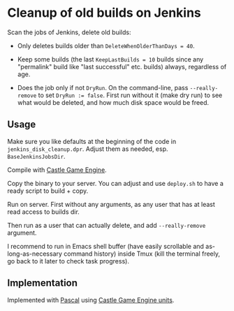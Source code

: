 # Cleanup of old builds on Jenkins

Scan the jobs of Jenkins, delete old builds:

- Only deletes builds older than `DeleteWhenOlderThanDays = 40`.

- Keep some builds (the last `KeepLastBuilds = 10` builds since any "permalink" build like "last successful" etc. builds) always, regardless of age.

- Does the job only if not `DryRun`. On the command-line, pass `--really-remove` to set `DryRun := false`. First run without it (make dry run) to see what would be deleted, and how much disk space would be freed.

## Usage

Make sure you like defaults at the beginning of the code in `jenkins_disk_cleanup.dpr`. Adjust them as needed, esp. `BaseJenkinsJobsDir`.

Compile with [Castle Game Engine](https://castle-engine.io/).

Copy the binary to your server. You can adjust and use `deploy.sh` to have a ready script to build + copy.

Run on server. First without any arguments, as any user that has at least read access to builds dir.

Then run as a user that can actually delete, and add `--really-remove` argument.

I recommend to run in Emacs shell buffer (have easily scrollable and as-long-as-necessary command history) inside Tmux (kill the terminal freely, go back to it later to check task progress).

## Implementation

Implemented with [Pascal](https://castle-engine.io/why_pascal) using [Castle Game Engine units](https://castle-engine.io/).

